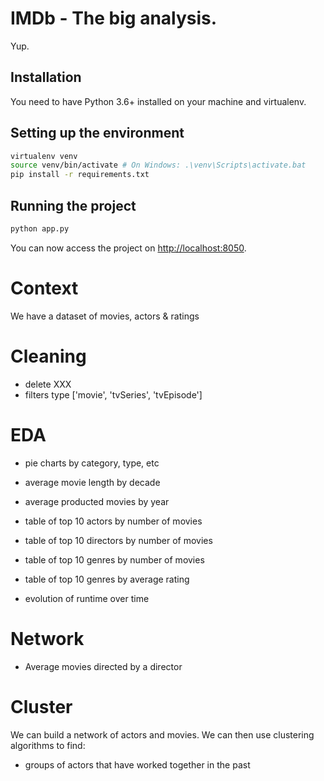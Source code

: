 # IMDb - The big analysis.

Yup.

## Installation

You need to have Python 3.6+ installed on your machine and virtualenv.

## Setting up the environment
```bash
virtualenv venv
source venv/bin/activate # On Windows: .\venv\Scripts\activate.bat
pip install -r requirements.txt
```

## Running the project
```bash
python app.py
```

You can now access the project on [http://localhost:8050](http://localhost:8050).


# Context

We have a dataset of movies, actors & ratings

# Cleaning

- delete XXX
- filters type ['movie', 'tvSeries', 'tvEpisode']

# EDA

- pie charts by category, type, etc

- average movie length by decade

- average producted movies by year

- table of top 10 actors by number of movies

- table of top 10 directors by number of movies

- table of top 10 genres by number of movies

- table of top 10 genres by average rating

- evolution of runtime over time

# Network

- Average movies directed by a director


# Cluster

We can build a network of actors and movies. 
We can then use clustering algorithms to find:

- groups of actors that have worked together in the past